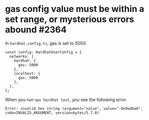 # gas config value must be within a set range, or mysterious errors abound #2364

In `hardhat.config.ts`, gas is set to 5000. 

```
const config: HardhatUserConfig = {
  networks: {
    hardhat: {
      gas: 5000
    },
    localhost: {
      gas: 5000
    },
  },
};
```

When you run `npx hardhat test`, you see the following error.

```
Error: invalid hex string (argument="value", value="-0x0edba0", code=INVALID_ARGUMENT, version=bytes/5.7.0)
```
